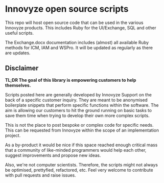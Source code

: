 # Innovyze open source scripts
This repo will host open source code that can be used in the various Innovyze products. This includes Ruby for the UI/Exchange, SQL and other useful scripts.

The Exchange.docx documentation includes (almost) all available Ruby methods for ICM, IAM and WSPro. It will be updated as regularly as there are updates.

## Disclaimer
**TL;DR The goal of this library is empowering customers to help themselves.**

Scripts posted here are generally developed by Innovyze Support on the back of a specific customer inquiry. They are meant to be anonymised boilerplate snippets that perform specific functions within the software. The aim is allowing our customers to hit the ground running on basic tasks to save them time when trying to develop their own more complex scripts.

This is not the place to post bespoke or complex code for specific needs. This can be requested from Innovyze within the scope of an implementation project.

As a by-product it would be nice if this space reached enough critical mass that a community of like-minded programmers would help each other, suggest improvements and propose new ideas.

Also, we're not computer scientists. Therefore, the scripts might not always be optimised, prettyfied, refactored, etc. Feel very welcome to contribute with pull requests and raise issues.
